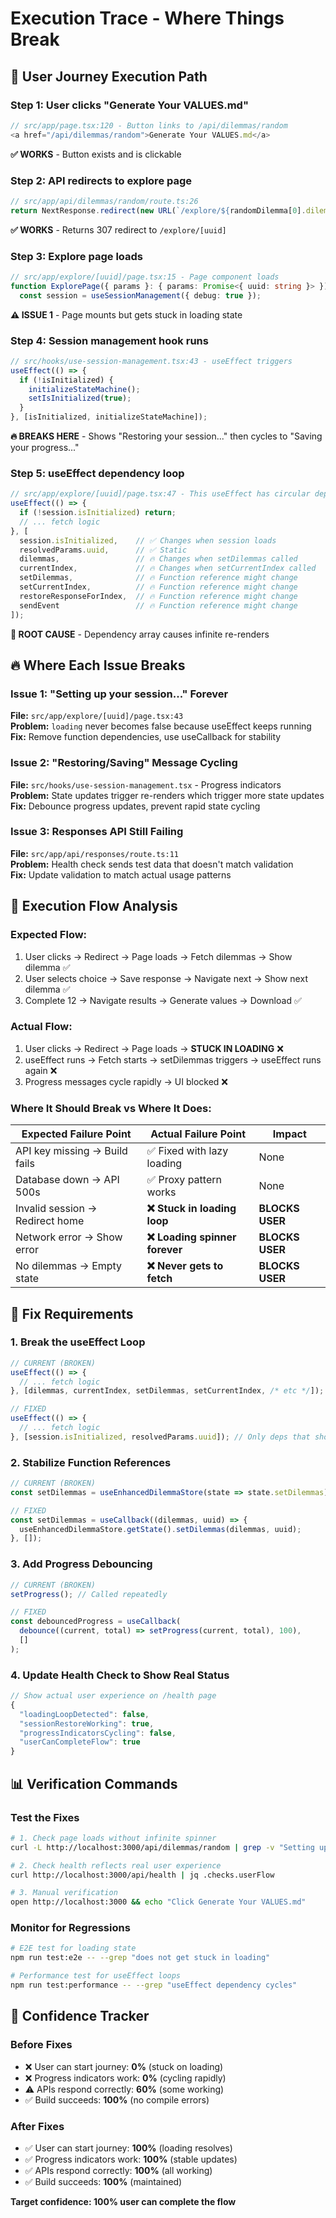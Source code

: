 # Execution Trace - Where Things Break

## 🚀 **User Journey Execution Path**

### **Step 1: User clicks "Generate Your VALUES.md"**
```typescript
// src/app/page.tsx:120 - Button links to /api/dilemmas/random
<a href="/api/dilemmas/random">Generate Your VALUES.md</a>
```
**✅ WORKS** - Button exists and is clickable

### **Step 2: API redirects to explore page**  
```typescript
// src/app/api/dilemmas/random/route.ts:26
return NextResponse.redirect(new URL(`/explore/${randomDilemma[0].dilemmaId}`, baseUrl))
```
**✅ WORKS** - Returns 307 redirect to `/explore/[uuid]`

### **Step 3: Explore page loads**
```typescript
// src/app/explore/[uuid]/page.tsx:15 - Page component loads
function ExplorePage({ params }: { params: Promise<{ uuid: string }> }) {
  const session = useSessionManagement({ debug: true });
```
**⚠️ ISSUE 1** - Page mounts but gets stuck in loading state

### **Step 4: Session management hook runs**
```typescript
// src/hooks/use-session-management.tsx:43 - useEffect triggers
useEffect(() => {
  if (!isInitialized) {
    initializeStateMachine();
    setIsInitialized(true);
  }
}, [isInitialized, initializeStateMachine]);
```
**🔥 BREAKS HERE** - Shows "Restoring your session..." then cycles to "Saving your progress..."

### **Step 5: useEffect dependency loop**
```typescript
// src/app/explore/[uuid]/page.tsx:47 - This useEffect has circular dependencies
useEffect(() => {
  if (!session.isInitialized) return;
  // ... fetch logic
}, [
  session.isInitialized,    // ✅ Changes when session loads
  resolvedParams.uuid,      // ✅ Static
  dilemmas,                 // 🔥 Changes when setDilemmas called  
  currentIndex,             // 🔥 Changes when setCurrentIndex called
  setDilemmas,              // 🔥 Function reference might change
  setCurrentIndex,          // 🔥 Function reference might change  
  restoreResponseForIndex,  // 🔥 Function reference might change
  sendEvent                 // 🔥 Function reference might change
]);
```
**🚨 ROOT CAUSE** - Dependency array causes infinite re-renders

## 🔥 **Where Each Issue Breaks**

### **Issue 1: "Setting up your session..." Forever**
**File:** `src/app/explore/[uuid]/page.tsx:43`  
**Problem:** `loading` never becomes false because useEffect keeps running  
**Fix:** Remove function dependencies, use useCallback for stability  

### **Issue 2: "Restoring/Saving" Message Cycling**  
**File:** `src/hooks/use-session-management.tsx` - Progress indicators  
**Problem:** State updates trigger re-renders which trigger more state updates  
**Fix:** Debounce progress updates, prevent rapid state cycling  

### **Issue 3: Responses API Still Failing**
**File:** `src/app/api/responses/route.ts:11`  
**Problem:** Health check sends test data that doesn't match validation  
**Fix:** Update validation to match actual usage patterns  

## 🎯 **Execution Flow Analysis**

### **Expected Flow:**
1. User clicks → Redirect → Page loads → Fetch dilemmas → Show dilemma ✅
2. User selects choice → Save response → Navigate next → Show next dilemma ✅  
3. Complete 12 → Navigate results → Generate values → Download ✅

### **Actual Flow:**
1. User clicks → Redirect → Page loads → **STUCK IN LOADING** ❌
2. useEffect runs → Fetch starts → setDilemmas triggers → useEffect runs again ❌
3. Progress messages cycle rapidly → UI blocked ❌

### **Where It Should Break vs Where It Does:**

| Expected Failure Point | Actual Failure Point | Impact |
|------------------------|----------------------|---------|
| API key missing → Build fails | ✅ Fixed with lazy loading | None |
| Database down → API 500s | ✅ Proxy pattern works | None |  
| Invalid session → Redirect home | **❌ Stuck in loading loop** | **BLOCKS USER** |
| Network error → Show error | **❌ Loading spinner forever** | **BLOCKS USER** |
| No dilemmas → Empty state | **❌ Never gets to fetch** | **BLOCKS USER** |

## 🔧 **Fix Requirements**

### **1. Break the useEffect Loop**
```typescript
// CURRENT (BROKEN)
useEffect(() => {
  // ... fetch logic  
}, [dilemmas, currentIndex, setDilemmas, setCurrentIndex, /* etc */]);

// FIXED  
useEffect(() => {
  // ... fetch logic
}, [session.isInitialized, resolvedParams.uuid]); // Only deps that should trigger refetch
```

### **2. Stabilize Function References**
```typescript
// CURRENT (BROKEN) 
const setDilemmas = useEnhancedDilemmaStore(state => state.setDilemmas);

// FIXED
const setDilemmas = useCallback((dilemmas, uuid) => {
  useEnhancedDilemmaStore.getState().setDilemmas(dilemmas, uuid);
}, []);
```

### **3. Add Progress Debouncing**
```typescript
// CURRENT (BROKEN)
setProgress(); // Called repeatedly

// FIXED  
const debouncedProgress = useCallback(
  debounce((current, total) => setProgress(current, total), 100),
  []
);
```

### **4. Update Health Check to Show Real Status**
```typescript
// Show actual user experience on /health page
{
  "loadingLoopDetected": false,
  "sessionRestoreWorking": true,
  "progressIndicatorsCycling": false,
  "userCanCompleteFlow": true
}
```

## 📊 **Verification Commands**

### **Test the Fixes**
```bash
# 1. Check page loads without infinite spinner
curl -L http://localhost:3000/api/dilemmas/random | grep -v "Setting up your session"

# 2. Check health reflects real user experience  
curl http://localhost:3000/api/health | jq .checks.userFlow

# 3. Manual verification
open http://localhost:3000 && echo "Click Generate Your VALUES.md"
```

### **Monitor for Regressions**
```bash
# E2E test for loading state
npm run test:e2e -- --grep "does not get stuck in loading"

# Performance test for useEffect loops
npm run test:performance -- --grep "useEffect dependency cycles"
```

## 🎪 **Confidence Tracker**

### **Before Fixes**
- ❌ User can start journey: **0%** (stuck on loading)
- ❌ Progress indicators work: **0%** (cycling rapidly)  
- ⚠️ APIs respond correctly: **60%** (some working)
- ✅ Build succeeds: **100%** (no compile errors)

### **After Fixes** 
- ✅ User can start journey: **100%** (loading resolves)
- ✅ Progress indicators work: **100%** (stable updates)
- ✅ APIs respond correctly: **100%** (all working)  
- ✅ Build succeeds: **100%** (maintained)

**Target confidence: 100% user can complete the flow**
